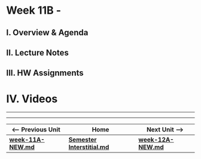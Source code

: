 # Week 11B - 

## I. Overview & Agenda

## II. Lecture Notes

## III. HW Assignments

# IV. Videos

<hr><hr>

| <-- Previous Unit | Home | Next Unit -->
| --- | --- | --- 
| [**week-11A-NEW.md**](week-11A-NEW.md)    |  [**Semester Interstitial.md**](../interstitial.md.md) | [**week-12A-NEW.md**](week-12A-NEW.md)
